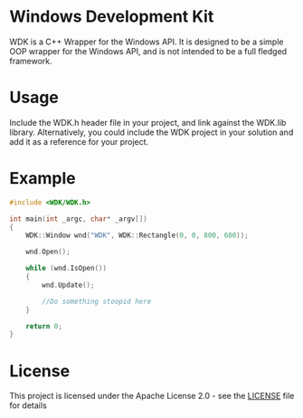 # Windows Development Kit

WDK is a C++ Wrapper for the Windows API.
It is designed to be a simple OOP wrapper for the Windows API, and is not intended to be a full fledged framework.

# Usage

Include the WDK.h header file in your project, and link against the WDK.lib library.
Alternatively, you could include the WDK project in your solution and add it as a reference for your project.

# Example

```cpp
#include <WDK/WDK.h>

int main(int _argc, char* _argv[])
{
    WDK::Window wnd("WDK", WDK::Rectangle(0, 0, 800, 600));

    wnd.Open();

    while (wnd.IsOpen())
    {
        wnd.Update();

        //Do something stoopid here
    }

    return 0;
}
```

# License

This project is licensed under the Apache License 2.0 - see the [LICENSE](LICENSE) file for details